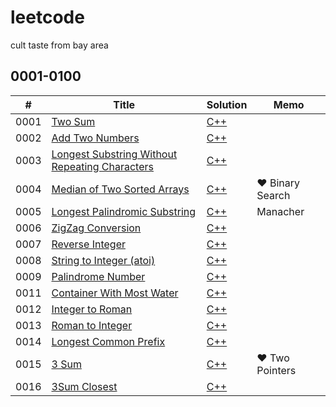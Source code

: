 # leetcode
cult taste from bay area

## 0001-0100
| #  | Title | Solution | Memo |
|----| ----- | -------- | ---- |
|0001|[Two Sum](https://leetcode.com/problems/two-sum/description/) | [C++](./algo/cpp/two_sum.cc) | |
|0002|[Add Two Numbers](https://leetcode.com/problems/add-two-numbers/description/) | [C++](./algo/cpp/add_two_numbers.cc) | |
|0003|[Longest Substring Without Repeating Characters](https://leetcode.com/problems/longest-substring-without-repeating-characters/description/) | [C++](./algo/cpp/longest_substring_without_repeating_characters.cc) | |
|0004|[Median of Two Sorted Arrays](https://leetcode.com/problems/median-of-two-sorted-arrays/description/) | [C++](./algo/cpp/median_of_two_sorted_arrays.cc) | &hearts; Binary Search |
|0005|[Longest Palindromic Substring](https://leetcode.com/problems/longest-palindromic-substring/description/) | [C++](./algo/cpp/longest_palindromic_substring.cc) | Manacher |
|0006|[ZigZag Conversion](https://leetcode.com/problems/zigzag-conversion/description/) | [C++](./algo/cpp/zigzag_conversion.cc) | |
|0007|[Reverse Integer](https://leetcode.com/problems/reverse-integer/description/) | [C++](./algo/cpp/reverse_integer.cc) | |
|0008|[String to Integer (atoi)](https://leetcode.com/problems/string-to-integer-atoi/description/) | [C++](./algo/cpp/string_to_integer.cc) | |
|0009|[Palindrome Number](https://leetcode.com/problems/palindrome-number/description/) | [C++](./algo/cpp/palindrome_number.cc) | |
|0011|[Container With Most Water](https://leetcode.com/problems/container-with-most-water/description/) | [C++](./algo/cpp/container_with_most_water.cc) | |
|0012|[Integer to Roman](https://leetcode.com/problems/integer-to-roman/description/) | [C++](./algo/cpp/integer_to_roman.cc) | |
|0013|[Roman to Integer](https://leetcode.com/problems/roman-to-integer/description/) | [C++](./algo/cpp/roman_to_integer.cc) | |
|0014|[Longest Common Prefix](https://leetcode.com/problems/longest-common-prefix/description/) | [C++](./algo/cpp/longest_common_prefix.cc) | |
|0015|[3 Sum](https://leetcode.com/problems/3sum/description/) | [C++](./algo/cpp/3_sum.cc) | &hearts; Two Pointers |
|0016|[3Sum Closest](https://leetcode.com/problems/3sum-closest/description/) | [C++](./algo/cpp/3sum_closest.cc) | |

